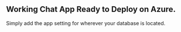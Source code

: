 ## Working Chat App Ready to Deploy on Azure. 

Simply add the app setting for wherever your database is located. 